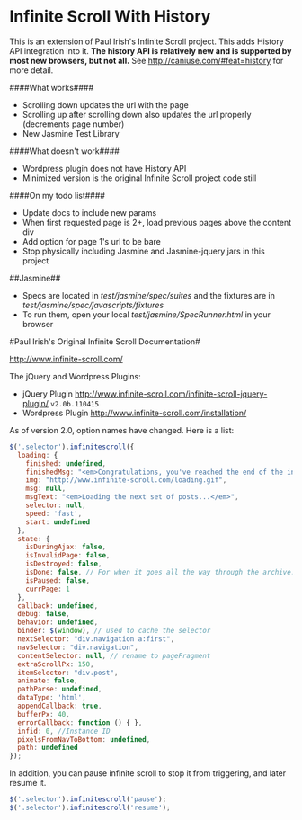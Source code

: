 # Infinite Scroll With History

This is an extension of Paul Irish's Infinite Scroll project. This adds History API integration into it.
**The history API is relatively new and is supported by most new browsers, but not all.** See http://caniuse.com/#feat=history for more detail.

####What works####
* Scrolling down updates the url with the page
* Scrolling up after scrolling down also updates the url properly (decrements page number)
* New Jasmine Test Library

####What doesn't work####
* Wordpress plugin does not have History API
* Minimized version is the original Infinite Scroll project code still

####On my todo list####
* Update docs to include new params
* When first requested page is 2+, load previous pages above the content div
* Add option for page 1's url to be bare
* Stop physically including Jasmine and Jasmine-jquery jars in this project

##Jasmine##
* Specs are located in *test/jasmine/spec/suites* and the fixtures are in *test/jasmine/spec/javascripts/fixtures*
* To run them, open your local *test/jasmine/SpecRunner.html* in your browser

#Paul Irish's Original Infinite Scroll Documentation#

<http://www.infinite-scroll.com/>

The jQuery and Wordpress Plugins:

* jQuery Plugin <http://www.infinite-scroll.com/infinite-scroll-jquery-plugin/> `v2.0b.110415`
* Wordpress Plugin <http://www.infinite-scroll.com/installation/>

As of version 2.0, option names have changed. Here is a list:

```javascript
$('.selector').infinitescroll({
  loading: {
    finished: undefined,
    finishedMsg: "<em>Congratulations, you've reached the end of the internet.</em>",
    img: "http://www.infinite-scroll.com/loading.gif",
    msg: null,
    msgText: "<em>Loading the next set of posts...</em>",
    selector: null,
    speed: 'fast',
    start: undefined
  },
  state: {
    isDuringAjax: false,
    isInvalidPage: false,
    isDestroyed: false,
    isDone: false, // For when it goes all the way through the archive.
    isPaused: false,
    currPage: 1
  },
  callback: undefined,
  debug: false,
  behavior: undefined,
  binder: $(window), // used to cache the selector
  nextSelector: "div.navigation a:first",
  navSelector: "div.navigation",
  contentSelector: null, // rename to pageFragment
  extraScrollPx: 150,
  itemSelector: "div.post",
  animate: false,
  pathParse: undefined,
  dataType: 'html',
  appendCallback: true,
  bufferPx: 40,
  errorCallback: function () { },
  infid: 0, //Instance ID
  pixelsFromNavToBottom: undefined,
  path: undefined
});
```

In addition, you can pause infinite scroll to stop it from triggering, and later resume it.

```javascript
$('.selector').infinitescroll('pause');
$('.selector').infinitescroll('resume');
```
